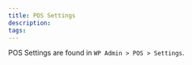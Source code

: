 ```yaml
---
title: POS Settings
description:  
tags: 
---
```


POS Settings are found in `WP Admin > POS > Settings`.